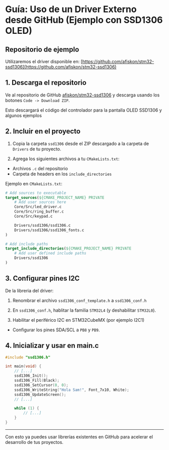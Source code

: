 # Guía: Uso de un Driver Externo desde GitHub (Ejemplo con SSD1306 OLED)

## Repositorio de ejemplo

Utilizaremos el driver disponible en:
[https://github.com/afiskon/stm32-ssd1306](https://github.com/afiskon/stm32-ssd1306)

## 1. Descarga el repositorio

Ve al repositorio de GitHub [afiskon/stm32-ssd1306](https://github.com/afiskon/stm32-ssd1306) y descarga usando los botones `Code -> Download ZIP`.

Esto descargará el código del controlador para la pantalla OLED SSD1306 y algunos ejemplos

## 2. Incluir en el proyecto

1. Copia la carpeta `ssd1306` desde el ZIP descargado a la carpeta de `Drivers` de tu proyecto.

2. Agrega los siguientes archivos a tu `CMakeLists.txt`:

* Archivos `.c` del repositorio
* Carpeta de headers en los `include_directories`

Ejemplo en `CMakeLists.txt`:

```cmake
# Add sources to executable
target_sources(${CMAKE_PROJECT_NAME} PRIVATE
    # Add user sources here
    Core/Src/led_driver.c
    Core/Src/ring_buffer.c
    Core/Src/keypad.c

    Drivers/ssd1306/ssd1306.c
    Drivers/ssd1306/ssd1306_fonts.c
)

# Add include paths
target_include_directories(${CMAKE_PROJECT_NAME} PRIVATE
    # Add user defined include paths
    Drivers/ssd1306
)
```

## 3. Configurar pines I2C

De la libreria del driver:

1. Renombrar el archivo `ssd1306_conf_template.h` a `ssd1306_conf.h`

2. En `ssd1306_conf.h`, hablitar la familia `STM32L4` (y deshabilitar `STM32L0`).

3.  Habilitar el periférico I2C en STM32CubeMX (por ejemplo I2C1)
* Configurar los pines SDA/SCL a `PB8` y `PB9`.

## 4. Inicializar y usar en main.c

```c
#include "ssd1306.h"

int main(void) {
    // [...]
    ssd1306_Init();
    ssd1306_Fill(Black);
    ssd1306_SetCursor(0, 0);
    ssd1306_WriteString("Hola Sam!", Font_7x10, White);
    ssd1306_UpdateScreen();
    // [...]

    while (1) {
        // [...]
    }
}
```

---

Con esto ya puedes usar librerías existentes en GitHub para acelerar el desarrollo de tus proyectos.
